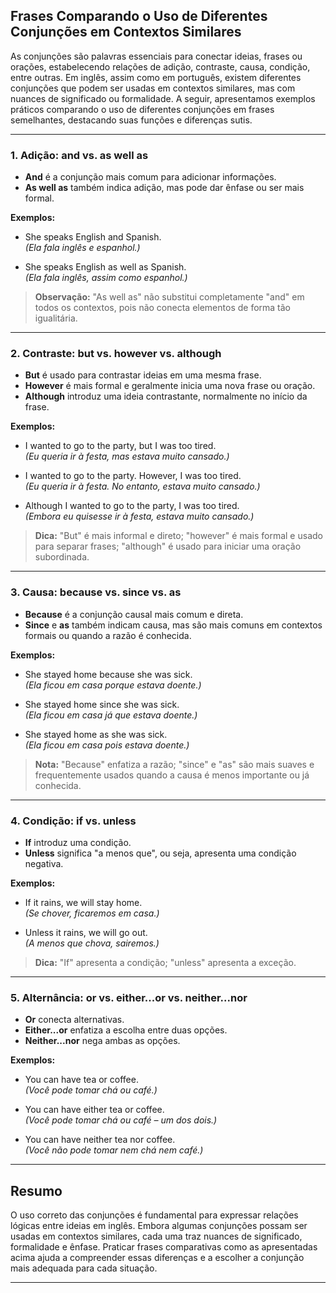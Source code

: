 
## Frases Comparando o Uso de Diferentes Conjunções em Contextos Similares

As conjunções são palavras essenciais para conectar ideias, frases ou orações, estabelecendo relações de adição, contraste, causa, condição, entre outras. Em inglês, assim como em português, existem diferentes conjunções que podem ser usadas em contextos similares, mas com nuances de significado ou formalidade. A seguir, apresentamos exemplos práticos comparando o uso de diferentes conjunções em frases semelhantes, destacando suas funções e diferenças sutis.

---

### 1. Adição: **and** vs. **as well as**

- **And** é a conjunção mais comum para adicionar informações.
- **As well as** também indica adição, mas pode dar ênfase ou ser mais formal.

**Exemplos:**

- She speaks English and Spanish.  
  *(Ela fala inglês e espanhol.)*

- She speaks English as well as Spanish.  
  *(Ela fala inglês, assim como espanhol.)*

> **Observação:** "As well as" não substitui completamente "and" em todos os contextos, pois não conecta elementos de forma tão igualitária.

---

### 2. Contraste: **but** vs. **however** vs. **although**

- **But** é usado para contrastar ideias em uma mesma frase.
- **However** é mais formal e geralmente inicia uma nova frase ou oração.
- **Although** introduz uma ideia contrastante, normalmente no início da frase.

**Exemplos:**

- I wanted to go to the party, but I was too tired.  
  *(Eu queria ir à festa, mas estava muito cansado.)*

- I wanted to go to the party. However, I was too tired.  
  *(Eu queria ir à festa. No entanto, estava muito cansado.)*

- Although I wanted to go to the party, I was too tired.  
  *(Embora eu quisesse ir à festa, estava muito cansado.)*

> **Dica:** "But" é mais informal e direto; "however" é mais formal e usado para separar frases; "although" é usado para iniciar uma oração subordinada.

---

### 3. Causa: **because** vs. **since** vs. **as**

- **Because** é a conjunção causal mais comum e direta.
- **Since** e **as** também indicam causa, mas são mais comuns em contextos formais ou quando a razão é conhecida.

**Exemplos:**

- She stayed home because she was sick.  
  *(Ela ficou em casa porque estava doente.)*

- She stayed home since she was sick.  
  *(Ela ficou em casa já que estava doente.)*

- She stayed home as she was sick.  
  *(Ela ficou em casa pois estava doente.)*

> **Nota:** "Because" enfatiza a razão; "since" e "as" são mais suaves e frequentemente usados quando a causa é menos importante ou já conhecida.

---

### 4. Condição: **if** vs. **unless**

- **If** introduz uma condição.
- **Unless** significa "a menos que", ou seja, apresenta uma condição negativa.

**Exemplos:**

- If it rains, we will stay home.  
  *(Se chover, ficaremos em casa.)*

- Unless it rains, we will go out.  
  *(A menos que chova, sairemos.)*

> **Dica:** "If" apresenta a condição; "unless" apresenta a exceção.

---

### 5. Alternância: **or** vs. **either...or** vs. **neither...nor**

- **Or** conecta alternativas.
- **Either...or** enfatiza a escolha entre duas opções.
- **Neither...nor** nega ambas as opções.

**Exemplos:**

- You can have tea or coffee.  
  *(Você pode tomar chá ou café.)*

- You can have either tea or coffee.  
  *(Você pode tomar chá ou café – um dos dois.)*

- You can have neither tea nor coffee.  
  *(Você não pode tomar nem chá nem café.)*

---

## Resumo

O uso correto das conjunções é fundamental para expressar relações lógicas entre ideias em inglês. Embora algumas conjunções possam ser usadas em contextos similares, cada uma traz nuances de significado, formalidade e ênfase. Praticar frases comparativas como as apresentadas acima ajuda a compreender essas diferenças e a escolher a conjunção mais adequada para cada situação.

---
```